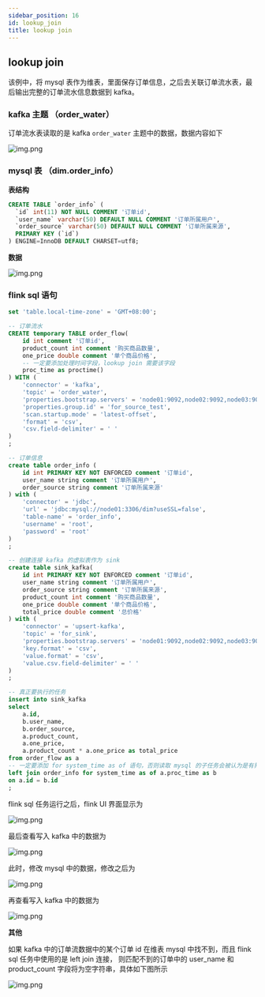 ```yaml
---
sidebar_position: 16
id: lookup_join
title: lookup join
---
```




## lookup join

该例中，将 mysql 表作为维表，里面保存订单信息，之后去关联订单流水表，最后输出完整的订单流水信息数据到 kafka。

### kafka 主题 （order_water）

订单流水表读取的是 kafka `order_water` 主题中的数据，数据内容如下

![img.png](http://www.aiwenmo.com/dinky/docs/zh-CN/sql_development_guide/example/kafka_order_water_data.png)

### mysql 表 （dim.order_info）

**表结构**

```sql
CREATE TABLE `order_info` (
  `id` int(11) NOT NULL COMMENT '订单id',
  `user_name` varchar(50) DEFAULT NULL COMMENT '订单所属用户',
  `order_source` varchar(50) DEFAULT NULL COMMENT '订单所属来源',
  PRIMARY KEY (`id`)
) ENGINE=InnoDB DEFAULT CHARSET=utf8;
```

**数据**

![img.png](http://www.aiwenmo.com/dinky/docs/zh-CN/sql_development_guide/example/kafka_lookup_join_mysql_mysql_data1.png)

### flink sql 语句

```sql
set 'table.local-time-zone' = 'GMT+08:00';

-- 订单流水
CREATE temporary TABLE order_flow(
    id int comment '订单id',
    product_count int comment '购买商品数量',
    one_price double comment '单个商品价格',
    -- 一定要添加处理时间字段，lookup join 需要该字段
    proc_time as proctime()
) WITH (
    'connector' = 'kafka',
    'topic' = 'order_water',
    'properties.bootstrap.servers' = 'node01:9092,node02:9092,node03:9092',
    'properties.group.id' = 'for_source_test',
    'scan.startup.mode' = 'latest-offset',
    'format' = 'csv',
    'csv.field-delimiter' = ' '
)
;

-- 订单信息
create table order_info (
    id int PRIMARY KEY NOT ENFORCED comment '订单id',
    user_name string comment '订单所属用户',
    order_source string comment '订单所属来源'
) with (
    'connector' = 'jdbc',
    'url' = 'jdbc:mysql://node01:3306/dim?useSSL=false',
    'table-name' = 'order_info',
    'username' = 'root',
    'password' = 'root'
)
;

-- 创建连接 kafka 的虚拟表作为 sink
create table sink_kafka(
    id int PRIMARY KEY NOT ENFORCED comment '订单id',
    user_name string comment '订单所属用户',
    order_source string comment '订单所属来源',
    product_count int comment '购买商品数量',
    one_price double comment '单个商品价格',
    total_price double comment '总价格'
) with (
    'connector' = 'upsert-kafka',
    'topic' = 'for_sink',
    'properties.bootstrap.servers' = 'node01:9092,node02:9092,node03:9092',
    'key.format' = 'csv',
    'value.format' = 'csv',
    'value.csv.field-delimiter' = ' '
)
;

-- 真正要执行的任务
insert into sink_kafka
select
    a.id,
    b.user_name,
    b.order_source,
    a.product_count,
    a.one_price,
    a.product_count * a.one_price as total_price
from order_flow as a
-- 一定要添加 for system_time as of 语句，否则读取 mysql 的子任务会被认为是有界流，只读取一次，之后 mysql 维表中变化后的数据无法被读取
left join order_info for system_time as of a.proc_time as b
on a.id = b.id
;
```

flink sql 任务运行之后，flink UI 界面显示为

![img.png](http://www.aiwenmo.com/dinky/docs/zh-CN/sql_development_guide/example/kafka_lookup_join_mysql_flink_ui.png)

最后查看写入 kafka 中的数据为

![img.png](http://www.aiwenmo.com/dinky/docs/zh-CN/sql_development_guide/example/kafka_lookup_join_mysql_sink_kafka_data1.png)

此时，修改 mysql 中的数据，修改之后为

![img.png](http://www.aiwenmo.com/dinky/docs/zh-CN/sql_development_guide/example/kafka_lookup_join_mysql_mysql_data2.png)

再查看写入 kafka 中的数据为

![img.png](http://www.aiwenmo.com/dinky/docs/zh-CN/sql_development_guide/example/kafka_lookup_join_mysql_sink_kafka_data2.png)

**其他**

如果 kafka 中的订单流数据中的某个订单 id 在维表 mysql 中找不到，而且 flink sql 任务中使用的是 left join 连接，
则匹配不到的订单中的 user_name 和 product_count 字段将为空字符串，具体如下图所示

![img.png](http://www.aiwenmo.com/dinky/docs/zh-CN/sql_development_guide/example/kafka_lookup_join_mysql_sink_kafka_data3.png)